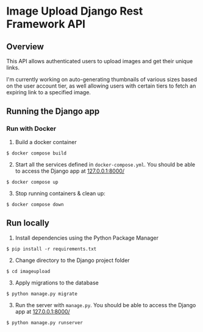 # Image Upload Django Rest Framework API

## Overview

This API allows authenticated users to upload images and get their unique links.

I'm currently working on auto-generating thumbnails of various sizes based on the user account tier, as well allowing users with certain tiers to fetch an expiring link to a specified image.

## Running the Django app

### Run with Docker

1) Build a docker container
```
$ docker compose build
```
2) Start all the services defined in `docker-compose.yml`. You should be able to access the Django app at [127.0.0.1:8000/](http://127.0.0.1:8000/)
```
$ docker compose up
```
3) Stop running containers & clean up:
```
$ docker compose down
```

## Run locally

1) Install dependencies using the Python Package Manager
```
$ pip install -r requirements.txt
```
2) Change directory to the Django project folder
```
$ cd imageupload
```
3) Apply migrations to the database
```
$ python manage.py migrate
```
3) Run the server with `manage.py`. You should be able to access the Django app at [127.0.0.1:8000/](http://127.0.0.1:8000/)
```
$ python manage.py runserver
```
